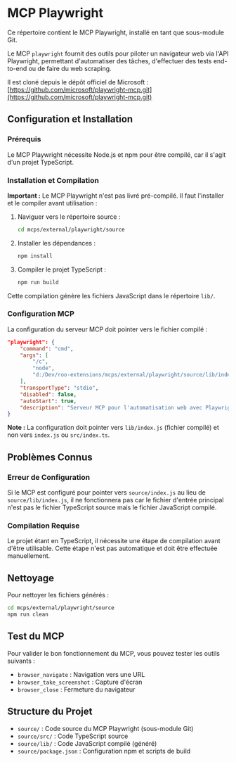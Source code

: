 # MCP Playwright

Ce répertoire contient le MCP Playwright, installé en tant que sous-module Git.

Le MCP `playwright` fournit des outils pour piloter un navigateur web via l'API Playwright, permettant d'automatiser des tâches, d'effectuer des tests end-to-end ou de faire du web scraping.

Il est cloné depuis le dépôt officiel de Microsoft : [https://github.com/microsoft/playwright-mcp.git](https://github.com/microsoft/playwright-mcp.git)

## Configuration et Installation

### Prérequis

Le MCP Playwright nécessite Node.js et npm pour être compilé, car il s'agit d'un projet TypeScript.

### Installation et Compilation

**Important :** Le MCP Playwright n'est pas livré pré-compilé. Il faut l'installer et le compiler avant utilisation :

1. Naviguer vers le répertoire source :
   ```bash
   cd mcps/external/playwright/source
   ```

2. Installer les dépendances :
   ```bash
   npm install
   ```

3. Compiler le projet TypeScript :
   ```bash
   npm run build
   ```

Cette compilation génère les fichiers JavaScript dans le répertoire `lib/`.

### Configuration MCP

La configuration du serveur MCP doit pointer vers le fichier compilé :

```json
"playwright": {
    "command": "cmd",
    "args": [
        "/c",
        "node",
        "d:/Dev/roo-extensions/mcps/external/playwright/source/lib/index.js"
    ],
    "transportType": "stdio",
    "disabled": false,
    "autoStart": true,
    "description": "Serveur MCP pour l'automatisation web avec Playwright"
}
```

**Note :** La configuration doit pointer vers `lib/index.js` (fichier compilé) et non vers `index.js` ou `src/index.ts`.

## Problèmes Connus

### Erreur de Configuration

Si le MCP est configuré pour pointer vers `source/index.js` au lieu de `source/lib/index.js`, il ne fonctionnera pas car le fichier d'entrée principal n'est pas le fichier TypeScript source mais le fichier JavaScript compilé.

### Compilation Requise

Le projet étant en TypeScript, il nécessite une étape de compilation avant d'être utilisable. Cette étape n'est pas automatique et doit être effectuée manuellement.

## Nettoyage

Pour nettoyer les fichiers générés :

```bash
cd mcps/external/playwright/source
npm run clean
```

## Test du MCP

Pour valider le bon fonctionnement du MCP, vous pouvez tester les outils suivants :
- `browser_navigate` : Navigation vers une URL
- `browser_take_screenshot` : Capture d'écran
- `browser_close` : Fermeture du navigateur

## Structure du Projet

- `source/` : Code source du MCP Playwright (sous-module Git)
- `source/src/` : Code TypeScript source
- `source/lib/` : Code JavaScript compilé (généré)
- `source/package.json` : Configuration npm et scripts de build